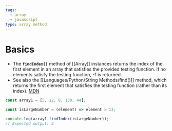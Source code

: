```yaml
---
tags:
  - array
  - javascript
type: array method
---
```


# Basics
- The **`findIndex()`** method of [[Array]] instances returns the index of the first element in an array that satisfies the provided testing function. If no elements satisfy the testing function, -1 is returned.
- See also the [[Languages/Python/String Methods/find()]] method, which returns the first element that satisfies the testing function (rather than its index). [MDN](https://developer.mozilla.org/en-US/docs/Web/JavaScript/Reference/Global_Objects/Array/findIndex)
```javascript
const array1 = [5, 12, 8, 130, 44];

const isLargeNumber = (element) => element > 13;

console.log(array1.findIndex(isLargeNumber));
// Expected output: 3
```
